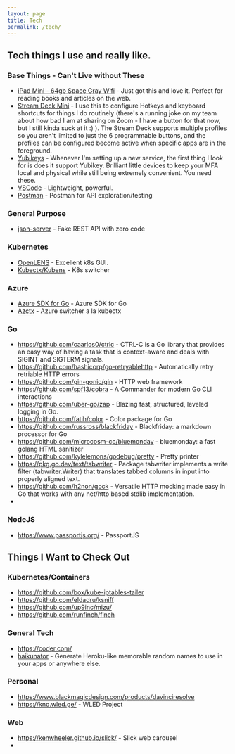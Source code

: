 ```yaml
---
layout: page
title: Tech
permalink: /tech/
---
```


## Tech things I use and really like.

### Base Things - Can't Live without These

* [iPad Mini - 64gb Space Gray Wifi](https://www.apple.com/ipad-mini/) - Just got this and love it. Perfect for reading books and articles on the web.
* [Stream Deck Mini](https://www.elgato.com/en/stream-deck-mini) - I use this to configure Hotkeys and keyboard shortcuts for things I do routinely (there's a running joke on my team about how bad I am at sharing on Zoom - I have a button for that now, but I still kinda suck at it :) ). The Stream Deck supports multiple profiles so you aren't limited to just the 6 programmable buttons, and the profiles can be configured become active when specific apps are in the foreground.
* [Yubikeys](https://www.yubico.com/setup/) - Whenever I'm setting up a new service, the first thing I look for is does it support Yubikey. Brilliant little devices to keep your MFA local and physical while still being extremely convenient. You need these.
* [VSCode](https://code.visualstudio.com/) - Lightweight, powerful.
* [Postman](https://www.postman.com/) - Postman for API exploration/testing

### General Purpose

* [json-server](https://www.npmjs.com/package/json-server) - Fake REST API with zero code

### Kubernetes

* [OpenLENS](https://k8slens.dev/) - Excellent k8s GUI.
* [Kubectx/Kubens](https://github.com/ahmetb/kubectx) - K8s switcher

### Azure

* [Azure SDK for Go](https://github.com/Azure/azure-sdk-for-go) - Azure SDK for Go
* [Azctx](https://github.com/StiviiK/azctx) - Azure switcher a la kubectx

### Go

* <https://github.com/caarlos0/ctrlc> - CTRL-C is a Go library that provides an easy way of having a task that is context-aware and deals with SIGINT and SIGTERM signals.
* <https://github.com/hashicorp/go-retryablehttp> - Automatically retry retriable HTTP errors
* <https://github.com/gin-gonic/gin> - HTTP web framework
* <https://github.com/spf13/cobra> - A Commander for modern Go CLI interactions
* <https://github.com/uber-go/zap> - Blazing fast, structured, leveled logging in Go.
* <https://github.com/fatih/color> - Color package for Go
* <https://github.com/russross/blackfriday> - Blackfriday: a markdown processor for Go
* <https://github.com/microcosm-cc/bluemonday> - bluemonday: a fast golang HTML sanitizer
* <https://github.com/kylelemons/godebug/pretty> - Pretty printer
* <https://pkg.go.dev/text/tabwriter> - Package tabwriter implements a write filter (tabwriter.Writer) that translates tabbed columns in input into properly aligned text.
* <https://github.com/h2non/gock> - Versatile HTTP mocking made easy in Go that works with any net/http based stdlib implementation.
* 

### NodeJS

* <https://www.passportjs.org/> - PassportJS

## Things I Want to Check Out

### Kubernetes/Containers

* https://github.com/box/kube-iptables-tailer
* https://github.com/eldadru/ksniff
* https://github.com/up9inc/mizu/
* https://github.com/runfinch/finch

### General Tech

* https://coder.com/
* [haikunator](https://github.com/usmanbashir/haikunator) - Generate Heroku-like memorable random names to use in your apps or anywhere else.

### Personal

* https://www.blackmagicdesign.com/products/davinciresolve
* https://kno.wled.ge/ - WLED Project

### Web

* <https://kenwheeler.github.io/slick/> - Slick web carousel
* 
